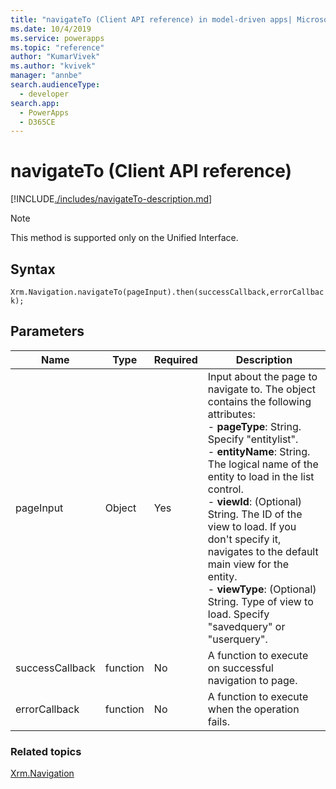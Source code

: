 ```yaml
---
title: "navigateTo (Client API reference) in model-driven apps| MicrosoftDocs"
ms.date: 10/4/2019
ms.service: powerapps
ms.topic: "reference"
author: "KumarVivek"
ms.author: "kvivek"
manager: "annbe"
search.audienceType: 
  - developer
search.app: 
  - PowerApps
  - D365CE
---
```

# navigateTo (Client API reference)


[!INCLUDE[./includes/navigateTo-description.md](./includes/navigateTo-description.md)]


> [!NOTE]
> This method is supported only on the Unified Interface.

## Syntax

`Xrm.Navigation.navigateTo(pageInput).then(successCallback,errorCallback);`

## Parameters

|Name |Type |Required |Description |
|---|---|---|---|
|pageInput|Object|Yes|Input about the page to navigate to. The object contains the following attributes:<br/>- **pageType**: String. Specify "entitylist".<br/>- **entityName**: String. The logical name of the entity to load in the list control. <br/>- **viewId**: (Optional) String. The ID of the view to load. If you don't specify it, navigates to the default main view for the entity.<br/>- **viewType**: (Optional) String. Type of view to load. Specify "savedquery" or "userquery".|
|successCallback|function|No|A function to execute on successful navigation to page.|
|errorCallback|function|No|A function to execute when the operation fails.|


### Related topics

[Xrm.Navigation](../xrm-navigation.md)

